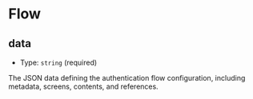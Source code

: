 
Flow
====



data
----

- Type: `string` (required)

The JSON data defining the authentication flow configuration, including metadata, screens,
contents, and references.
